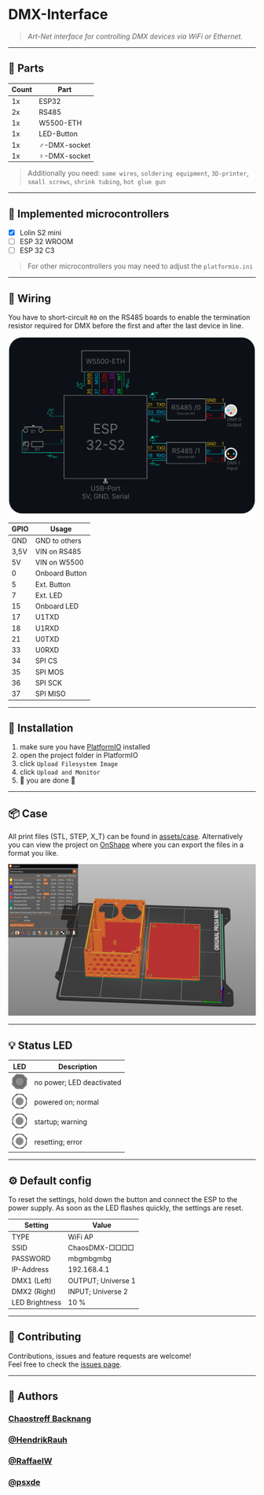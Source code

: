 # DMX-Interface

> _Art-Net interface for controlling DMX devices via WiFi or Ethernet._

---

## 🛒 Parts

| Count | Part          |
| ----- | ------------- |
| 1x    | ESP32         |
| 2x    | RS485         |
| 1x    | W5500-ETH     |
| 1x    | LED-Button    |
| 1x    | ♂️-DMX-socket |
| 1x    | ♀️-DMX-socket |

> Additionally you need: `some wires`, `soldering equipment`, `3D-printer`, `small screws`, `shrink tubing`, `hot glue gun`

---

## 📱 Implemented microcontrollers

-   [x] Lolin S2 mini
-   [ ] ESP 32 WROOM
-   [ ] ESP 32 C3

> For other microcontrollers you may need to adjust the `platformio.ini`

---

## 🔌 Wiring

You have to short-circuit `R0` on the RS485 boards to enable the termination resistor required for DMX before the first and after the last device in line.

![Circuit diagram](/assets/circuit/diagram.svg)

| GPIO | Usage          |
| ---- | -------------- |
| GND  | GND to others  |
| 3,5V | VIN on RS485   |
| 5V   | VIN on W5500   |
| 0    | Onboard Button |
| 5    | Ext. Button    |
| 7    | Ext. LED       |
| 15   | Onboard LED    |
| 17   | U1TXD          |
| 18   | U1RXD          |
| 21   | U0TXD          |
| 33   | U0RXD          |
| 34   | SPI CS         |
| 35   | SPI MOS        |
| 36   | SPI SCK        |
| 37   | SPI MISO       |

---

## 🚀 Installation

1. make sure you have [PlatformIO](https://platformio.org/) installed
2. open the project folder in PlatformIO
3. click `Upload Filesystem Image`
4. click `Upload and Monitor`
5. 🏁 you are done 🎉

---

## 📦 Case

All print files (STL, STEP, X_T) can be found in [assets/case](/assets/case/). Alternatively you can view the project on [OnShape](https://cad.onshape.com/documents/7363818fd18bf0cbf094790e/w/52455282b39e47fbde5d0e53/e/9bec98aa83a813dc9a4d6ab2) where you can export the files in a format you like.

![Prusa Slicer with case loaded](/assets/case/Screenshot.png)

---

## 💡 Status LED

| LED                               | Description               |
| --------------------------------- | ------------------------- |
| ![off](/assets/led/off.gif)       | no power; LED deactivated |
| ![static](/assets/led/static.gif) | powered on; normal        |
| ![slow](/assets/led/slow.gif)     | startup; warning          |
| ![fast](/assets/led/fast.gif)     | resetting; error          |

---

## ⚙️ Default config

To reset the settings, hold down the button and connect the ESP to the power supply. As soon as the LED flashes quickly, the settings are reset.

| Setting        | Value              |
| -------------- | ------------------ |
| TYPE           | WiFi AP            |
| SSID           | ChaosDMX-□□□□      |
| PASSWORD       | mbgmbgmbg          |
| IP-Address     | 192.168.4.1        |
| DMX1 (Left)    | OUTPUT; Universe 1 |
| DMX2 (Right)   | INPUT; Universe 2  |
| LED Brightness | 10 %               |

---

## 🤝 Contributing

Contributions, issues and feature requests are welcome!<br />Feel free to check the [issues page](https://github.com/HendrikRauh/dmx-interface/issues).

---

## 👥 Authors

### [Chaostreff Backnang](https://chaostreff-backnang.de/)

### [@HendrikRauh](https://github.com/HendrikRauh)

### [@RaffaelW](https://github.com/RaffaelW)

### [@psxde](https://github.com/psxde)
